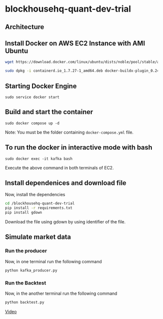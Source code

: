 # blockhousehq-quant-dev-trial


## Architecture


## Install Docker on AWS EC2 Instance with AMI Ubuntu

```bash
wget https://download.docker.com/linux/ubuntu/dists/noble/pool/stable/amd64/containerd.io_1.7.27-1_amd64.deb https://download.docker.com/linux/ubuntu/dists/noble/pool/stable/amd64/docker-ce-cli_28.2.2-1~ubuntu.24.04~noble_amd64.deb https://download.docker.com/linux/ubuntu/dists/noble/pool/stable/amd64/docker-ce_28.2.2-1~ubuntu.24.04~noble_amd64.deb https://download.docker.com/linux/ubuntu/dists/noble/pool/stable/amd64/docker-buildx-plugin_0.24.0-1~ubuntu.24.04~noble_amd64.deb https://download.docker.com/linux/ubuntu/dists/noble/pool/stable/amd64/docker-compose-plugin_2.36.2-1~ubuntu.24.04~noble_amd64.deb
```

```bash 
sudo dpkg -i containerd.io_1.7.27-1_amd64.deb docker-buildx-plugin_0.24.0-1~ubuntu.24.04~noble_amd64.deb docker-ce-cli_28.2.2-1~ubuntu.24.04~noble_amd64.deb docker-ce_28.2.2-1~ubuntu.24.04~noble_amd64.deb docker-compose-plugin_2.36.2-1~ubuntu.24.04~noble_amd64.deb
```

## Starting Docker Engine

`sudo service docker start`

## Build and start the container

`sudo docker compose up -d`

Note: You must be the folder containing `docker-compose.yml` file.

## To run the docker in interactive mode with bash

```sudo docker exec -it kafka bash```

Execute the above command in both terminals of EC2.

## Install dependenices and download file

Now, install the dependencies 

```bash
cd /blockhousehq-quant-dev-trial
pip install -r requirements.txt
pip install gdown
```

Download the file using gdown by using identifier of the file. 

## Simulate market data

### Run the producer

Now, in one terminal run the following command

```bash
python kafka_producer.py
```

### Run the Backtest

Now, in the another terminal run the following command

```bash
python backtest.py
```

[Video]()